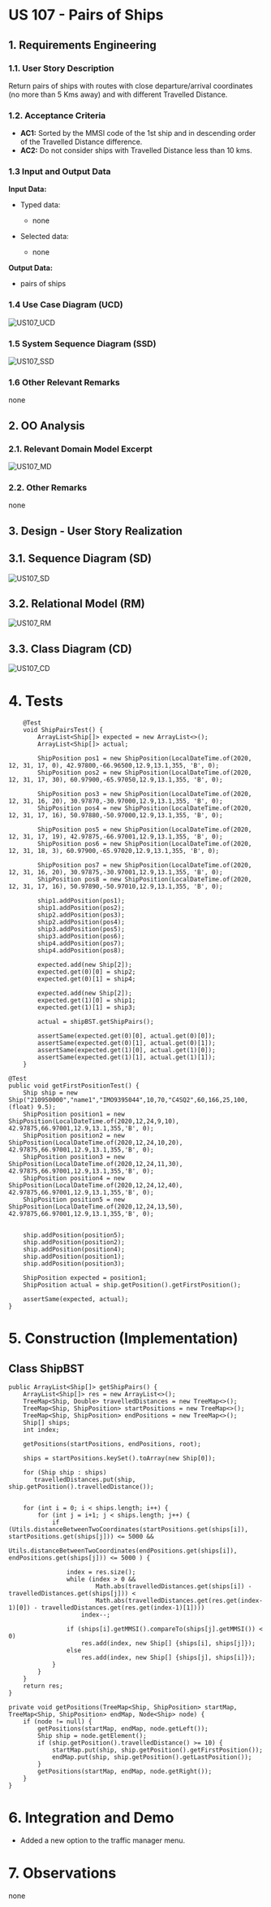 # US 107 - Pairs of Ships

## 1. Requirements Engineering


### 1.1. User Story Description


Return pairs of ships with routes with close departure/arrival coordinates (no more than 5 Kms away) and with different Travelled Distance.


### 1.2. Acceptance Criteria

* **AC1:** Sorted by the MMSI code of the 1st ship and in descending order of the Travelled Distance difference.
* **AC2:** Do not consider ships with Travelled Distance less than 10 kms.

### 1.3 Input and Output Data


**Input Data:**

* Typed data:
	* none

* Selected data:
    * none

**Output Data:**

* pairs of ships

### 1.4 Use Case Diagram (UCD)

![US107_UCD](US107_UCD.svg)

### 1.5 System Sequence Diagram (SSD)

![US107_SSD](US107_SSD.svg)

### 1.6 Other Relevant Remarks

none

## 2. OO Analysis

### 2.1. Relevant Domain Model Excerpt 

![US107_MD](US107_MD.svg)

### 2.2. Other Remarks

none

## 3. Design - User Story Realization 

## 3.1. Sequence Diagram (SD)

![US107_SD](US107_SD.svg)

## 3.2. Relational Model (RM)

![US107_RM](US107_RM.svg)

## 3.3. Class Diagram (CD)

![US107_CD](US107_CD.svg)

# 4. Tests 

        @Test
        void ShipPairsTest() {
            ArrayList<Ship[]> expected = new ArrayList<>();
            ArrayList<Ship[]> actual;
    
            ShipPosition pos1 = new ShipPosition(LocalDateTime.of(2020, 12, 31, 17, 0), 42.97800,-66.96500,12.9,13.1,355, 'B', 0);
            ShipPosition pos2 = new ShipPosition(LocalDateTime.of(2020, 12, 31, 17, 30), 60.97900,-65.97050,12.9,13.1,355, 'B', 0);
    
            ShipPosition pos3 = new ShipPosition(LocalDateTime.of(2020, 12, 31, 16, 20), 30.97870,-30.97000,12.9,13.1,355, 'B', 0);
            ShipPosition pos4 = new ShipPosition(LocalDateTime.of(2020, 12, 31, 17, 16), 50.97880,-50.97000,12.9,13.1,355, 'B', 0);
    
            ShipPosition pos5 = new ShipPosition(LocalDateTime.of(2020, 12, 31, 17, 19), 42.97875,-66.97001,12.9,13.1,355, 'B', 0);
            ShipPosition pos6 = new ShipPosition(LocalDateTime.of(2020, 12, 31, 18, 3), 60.97900,-65.97020,12.9,13.1,355, 'B', 0);
    
            ShipPosition pos7 = new ShipPosition(LocalDateTime.of(2020, 12, 31, 16, 20), 30.97875,-30.97001,12.9,13.1,355, 'B', 0);
            ShipPosition pos8 = new ShipPosition(LocalDateTime.of(2020, 12, 31, 17, 16), 50.97890,-50.97010,12.9,13.1,355, 'B', 0);
    
            ship1.addPosition(pos1);
            ship1.addPosition(pos2);
            ship2.addPosition(pos3);
            ship2.addPosition(pos4);
            ship3.addPosition(pos5);
            ship3.addPosition(pos6);
            ship4.addPosition(pos7);
            ship4.addPosition(pos8);
    
            expected.add(new Ship[2]);
            expected.get(0)[0] = ship2;
            expected.get(0)[1] = ship4;
    
            expected.add(new Ship[2]);
            expected.get(1)[0] = ship1;
            expected.get(1)[1] = ship3;
    
            actual = shipBST.getShipPairs();
    
            assertSame(expected.get(0)[0], actual.get(0)[0]);
            assertSame(expected.get(0)[1], actual.get(0)[1]);
            assertSame(expected.get(1)[0], actual.get(1)[0]);
            assertSame(expected.get(1)[1], actual.get(1)[1]);
        }

    @Test
    public void getFirstPositionTest() {
        Ship ship = new Ship("210950000","name1","IMO9395044",10,70,"C4SQ2",60,166,25,100,(float) 9.5);
        ShipPosition position1 = new ShipPosition(LocalDateTime.of(2020,12,24,9,10), 42.97875,66.97001,12.9,13.1,355,'B', 0);
        ShipPosition position2 = new ShipPosition(LocalDateTime.of(2020,12,24,10,20), 42.97875,66.97001,12.9,13.1,355,'B', 0);
        ShipPosition position3 = new ShipPosition(LocalDateTime.of(2020,12,24,11,30), 42.97875,66.97001,12.9,13.1,355,'B', 0);
        ShipPosition position4 = new ShipPosition(LocalDateTime.of(2020,12,24,12,40), 42.97875,66.97001,12.9,13.1,355,'B', 0);
        ShipPosition position5 = new ShipPosition(LocalDateTime.of(2020,12,24,13,50), 42.97875,66.97001,12.9,13.1,355,'B', 0);


        ship.addPosition(position5);
        ship.addPosition(position2);
        ship.addPosition(position4);
        ship.addPosition(position1);
        ship.addPosition(position3);

        ShipPosition expected = position1;
        ShipPosition actual = ship.getPosition().getFirstPosition();

        assertSame(expected, actual);
    }

# 5. Construction (Implementation)

## Class ShipBST

    public ArrayList<Ship[]> getShipPairs() {
        ArrayList<Ship[]> res = new ArrayList<>();
        TreeMap<Ship, Double> travelledDistances = new TreeMap<>();
        TreeMap<Ship, ShipPosition> startPositions = new TreeMap<>();
        TreeMap<Ship, ShipPosition> endPositions = new TreeMap<>();
        Ship[] ships;
        int index;

        getPositions(startPositions, endPositions, root);

        ships = startPositions.keySet().toArray(new Ship[0]);

        for (Ship ship : ships)
           travelledDistances.put(ship, ship.getPosition().travelledDistance());


        for (int i = 0; i < ships.length; i++) {
            for (int j = i+1; j < ships.length; j++) {
                if (Utils.distanceBetweenTwoCoordinates(startPositions.get(ships[i]), startPositions.get(ships[j])) <= 5000 &&
                    Utils.distanceBetweenTwoCoordinates(endPositions.get(ships[i]), endPositions.get(ships[j])) <= 5000 ) {

                    index = res.size();
                    while (index > 0 &&
                            Math.abs(travelledDistances.get(ships[i]) - travelledDistances.get(ships[j])) <
                            Math.abs(travelledDistances.get(res.get(index-1)[0]) - travelledDistances.get(res.get(index-1)[1])))
                        index--;

                    if (ships[i].getMMSI().compareTo(ships[j].getMMSI()) < 0)
                        res.add(index, new Ship[] {ships[i], ships[j]});
                    else
                        res.add(index, new Ship[] {ships[j], ships[i]});
                }
            }
        }
        return res;
    }

    private void getPositions(TreeMap<Ship, ShipPosition> startMap, TreeMap<Ship, ShipPosition> endMap, Node<Ship> node) {
        if (node != null) {
            getPositions(startMap, endMap, node.getLeft());
            Ship ship = node.getElement();
            if (ship.getPosition().travelledDistance() >= 10) {
                startMap.put(ship, ship.getPosition().getFirstPosition());
                endMap.put(ship, ship.getPosition().getLastPosition());
            }
            getPositions(startMap, endMap, node.getRight());
        }
    }

# 6. Integration and Demo 

* Added a new option to the traffic manager menu.

# 7. Observations

none